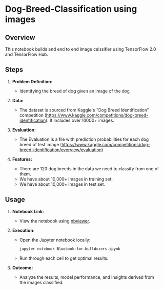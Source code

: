 # Dog-Breed-Classification using images

## Overview

This notebook builds and end to end image calssifier using TensorFlow 2.0 and TensorFlow Hub. 

## Steps

1. **Problem Definition:**
   - Identifying the breed of dog given an image of the dog

2. **Data:**
   - The dataset is sourced from Kaggle's "Dog Breed Identification" competition (https://www.kaggle.com/competitions/dog-breed-identification). It includes over 10000+ images.

3. **Evaluation:**
   - The Evaluation is a file with prediction probabilities for each dog breed of test image (https://www.kaggle.com/competitions/dog-breed-identification/overview/evaluation)
4. **Features:**
   - There are 120 dog breeds in the data we need to classify from one of them.
   - We have about 10,000+ images in training set.
   - We have about 10,000+ images in test set.

## Usage

1. **Notebook Link:**
   - View the notebook using [nbviewer](https://nbviewer.org/github/AnkitNub/dog-breed-classification/blob/main/Dog_breed_identification.ipynb).

2. **Execution:**
   - Open the Jupyter notebook locally:

     ```bash
     jupyter notebook Bluebook-for-bulldozers.ipynb
     ```

   - Run through each cell to get optimal results.

3. **Outcome:**
   - Analyze the results, model performance, and insights derived from the images classified.

